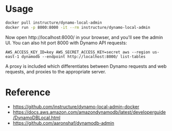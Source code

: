 # Usage

```sh
docker pull instructure/dynamo-local-admin
docker run -p 8000:8000 -it --rm instructure/dynamo-local-admin
```

Now open http://localhost:8000/ in your browser, and you'll see the admin UI. You can also hit port 8000 with Dynamo API requests:

`AWS_ACCESS_KEY_ID=key AWS_SECRET_ACCESS_KEY=secret aws --region us-east-1 dynamodb --endpoint http://localhost:8000/ list-tables`

A proxy is included which differentiates between Dynamo requests and web requests, and proxies to the appropriate server.

# Reference

- https://github.com/instructure/dynamo-local-admin-docker
- https://docs.aws.amazon.com/amazondynamodb/latest/developerguide/DynamoDBLocal.html
- https://github.com/aaronshaf/dynamodb-admin

